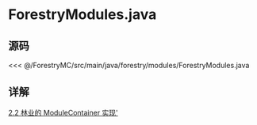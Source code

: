 # ForestryModules.java

## 源码

<<< @/ForestryMC/src/main/java/forestry/modules/ForestryModules.java

## 详解

[2.2 林业的 ModuleContainer 实现'](/book/chapter-02/02-forestry-modules.html#forestrymodules)

